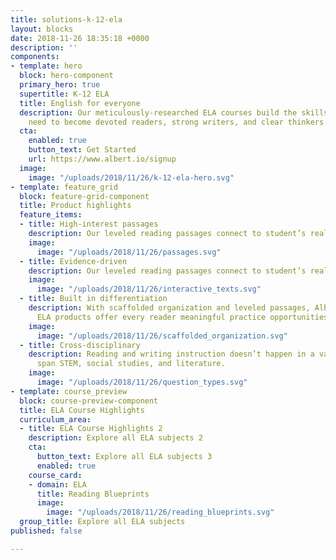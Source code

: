 ```yaml
---
title: solutions-k-12-ela
layout: blocks
date: 2018-11-26 18:35:18 +0000
description: ''
components:
- template: hero
  block: hero-component
  primary_hero: true
  supertitle: K-12 ELA
  title: English for everyone
  description: Our meticulously-researched ELA courses build the skills that students
    need to become devoted readers, strong writers, and clear thinkers.
  cta:
    enabled: true
    button_text: Get Started
    url: https://www.albert.io/signup
  image:
    image: "/uploads/2018/11/26/k-12-ela-hero.svg"
- template: feature_grid
  block: feature-grid-component
  title: Product highlights
  feature_items:
  - title: High-interest passages
    description: Our leveled reading passages connect to student’s real-life contexts.
    image:
      image: "/uploads/2018/11/26/passages.svg"
  - title: Evidence-driven
    description: Our leveled reading passages connect to student’s real-life contexts.
    image:
      image: "/uploads/2018/11/26/interactive_texts.svg"
  - title: Built in differentiation
    description: With scaffolded organization and leveled passages, Albert’s Core
      ELA products offer every reader meaningful practice opportunities.
    image:
      image: "/uploads/2018/11/26/scaffolded_organization.svg"
  - title: Cross-disciplinary
    description: Reading and writing instruction doesn’t happen in a vacuum. Our passages
      span STEM, social studies, and literature.
    image:
      image: "/uploads/2018/11/26/question_types.svg"
- template: course_preview
  block: course-preview-component
  title: ELA Course Highlights
  curriculum_area:
  - title: ELA Course Highlights 2
    description: Explore all ELA subjects 2
    cta:
      button_text: Explore all ELA subjects 3
      enabled: true
    course_card:
    - domain: ELA
      title: Reading Blueprints
      image:
        image: "/uploads/2018/11/26/reading_blueprints.svg"
  group_title: Explore all ELA subjects
published: false

---
```

